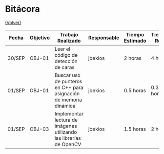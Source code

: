 # Bitácora

[(Volver)](../README.md)

| Fecha  | Objetivo  | Trabajo Realizado | Responsable | Tiempo Estimado | Tiempo Real |
|--------|-----------|-------------------|-------------|-----------------|-------------|
| 30/SEP | OBJ-01    | Leer el código de detección de caras| jbekios     | 2 horas    | 4 horas |
| 01/SEP | OBJ-01    | Buscar uso de punteros en C++ para asignación de memoria dinámica | jbekios |  0.5 horas | 0.3 horas |
| 01/SEP | OBJ-03 | Implementar lectura de imágenes utilizando las librerías de OpenCV | jbekios | 1.5 horas | 2 horas |
